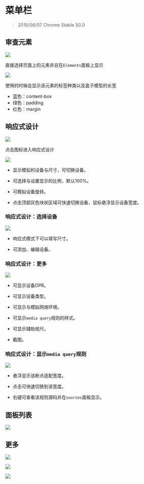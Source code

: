<!--
-->
# 菜单栏
> 2016/06/07 Chrome Stable 50.0

<!--
-->
## 审查元素

![](../images/3-1.png)

直接选择页面上的元素并且在`Elements`面板上显示

![](../images/3-1-1.png)

使用的时候会显示该元素的标签种类以及盒子模型的长宽

* 蓝色：content-box
* 绿色：padding
* 红色：margin

<!--
[模拟器,旋转,响应式,DPR,网络环境,截图]
-->
## 响应式设计

![](../images/3-2.png)

点击图标进入响应式设计

![](../images/3-2-1.png)

* 显示模拟的设备与尺寸，可切换设备。

* 可选择与设置显示的比例，默认100%。

* 可模拟设备旋转。

* 点击顶部灰色块状区域可快速切换设备，鼠标悬浮显示设备宽度。

### 响应式设计：选择设备

![](../images/3-2-2.png)

* 响应式模式下可以填写尺寸。

* 可添加、编辑设备。

### 响应式设计：更多

![](../images/3-2-3.png)

* 可显示设备DPR。

* 可显示设备类型。

* 可显示与模拟网络环境。

* 可显示`media query`规则的样式。

* 可显示辅助规尺。

* 截图。

### 响应式设计：显示`media query`规则

![](../images/3-2-4.png)

* 悬浮显示该断点适配宽度。

* 点击可快速切换到该宽度。

* 右键可查看该规则源码并在`sources`面板显示。

<!--
-->
## 面板列表

![](../images/3-3.png)

<!--
-->
## 更多

![](../images/3-4.png)

![](../images/3-4-1.png)

![](../images/3-4-2.png)
